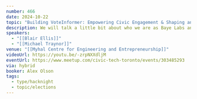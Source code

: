 ```yaml
---
number: 466
date: 2024-10-22
topic: "Building VoteInformer: Empowering Civic Engagement & Shaping an Informed Electorate with Blair Ellis and Michael Traynor"
description: We will talk a little bit about who we are as Baye Labs and what our aspirations for VoteInformer are. We will also run a quick demo and hope for feedback, no matter how harsh. We are in early stages.
speakers:
  - "[[Blair Ellis]]"
  - "[[Michael Traynor]]"
venue: "[[Myhal Centre for Engineering and Entrepreneurship]]"
videoUrl: https://youtu.be/-zrpNXXdljM
eventUrl: https://www.meetup.com/civic-tech-toronto/events/303485293
via: hybrid
booker: Alex Olson
tags:
  - type/hacknight
  - topic/elections
---
```

